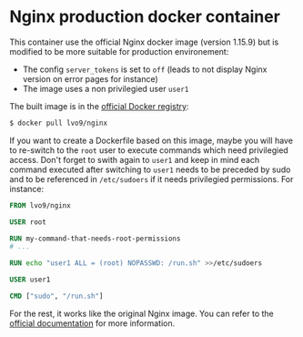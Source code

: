 # Nginx production docker container

This container use the official Nginx docker image (version 1.15.9) but is modified to be more suitable for production environement:

- The config `server_tokens` is set to `off` (leads to not display Nginx version on error pages for instance)
- The image uses a non privilegied user `user1`

The built image is in the [official Docker registry](https://hub.docker.com/r/lvo9/mysql/):
```bash
$ docker pull lvo9/nginx
```

If you want to create a Dockerfile based on this image, maybe you will have to re-switch to the `root` user to execute commands which need privilegied access. Don't forget to swith again to `user1` and keep in mind each command executed after switching to `user1` needs to be preceded by sudo and to be referenced in `/etc/sudoers` if it needs privilegied permissions. For instance:
```Dockerfile
FROM lvo9/nginx

USER root

RUN my-command-that-needs-root-permissions
# ...

RUN echo "user1 ALL = (root) NOPASSWD: /run.sh" >>/etc/sudoers

USER user1

CMD ["sudo", "/run.sh"]
```

For the rest, it works like the original Nginx image. You can refer to the [official documentation](https://hub.docker.com/_/nginx) for more information.